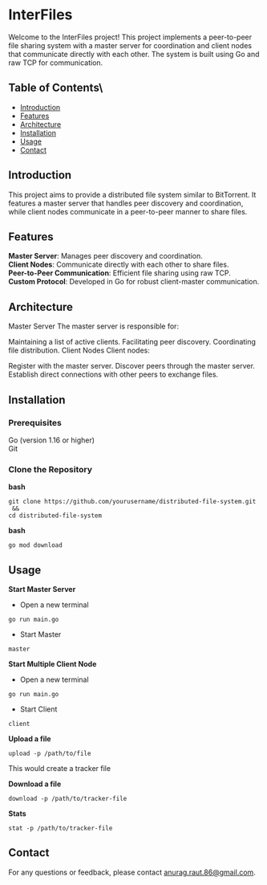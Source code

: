 # InterFiles
Welcome to the InterFiles project! This project implements a peer-to-peer file sharing system with a master server for coordination and client nodes that communicate directly with each other. The system is built using Go and raw TCP for communication.

## Table of Contents\
- [Introduction](#introduction)  
- [Features](#features)  
- [Architecture](#architecture)  
- [Installation](#installation)  
- [Usage](#usage)  
- [Contact](#contact)  
## Introduction
This project aims to provide a distributed file system similar to BitTorrent. It features a master server that handles peer discovery and coordination, while client nodes communicate in a peer-to-peer manner to share files.

## Features
**Master Server**: Manages peer discovery and coordination.  
**Client Nodes**: Communicate directly with each other to share files.  
**Peer-to-Peer Communication**: Efficient file sharing using raw TCP.  
**Custom Protocol**: Developed in Go for robust client-master communication.  
## Architecture
Master Server
The master server is responsible for:

Maintaining a list of active clients.
Facilitating peer discovery.
Coordinating file distribution.
Client Nodes
Client nodes:

Register with the master server.
Discover peers through the master server.
Establish direct connections with other peers to exchange files.
## Installation
### Prerequisites
Go (version 1.16 or higher)  
Git  
### Clone the Repository
**bash**  
```
git clone https://github.com/yourusername/distributed-file-system.git
 && 
cd distributed-file-system
```

**bash**  
```
go mod download
```
## Usage
**Start Master Server**  

- Open a new terminal
```
go run main.go
```
- Start Master
```
master
```


**Start Multiple Client Node**  
- Open a new terminal
```
go run main.go
```
- Start Client
```
client
```
 
**Upload a file** 
```
upload -p /path/to/file
```
This would create a tracker file

 
**Download a file** 
```
download -p /path/to/tracker-file
```

**Stats**
```
stat -p /path/to/tracker-file
```



## Contact
For any questions or feedback, please contact anurag.raut.86@gmail.com.